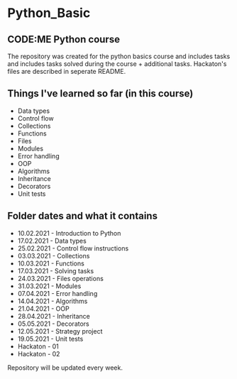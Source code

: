 # Python_Basic 
## CODE:ME Python course

The repository was created for the python basics course and includes tasks and includes tasks solved during the course + additional tasks.
Hackaton's files are described in seperate README.

## Things I've learned so far (in this course)

- Data types
- Control flow
- Collections
- Functions
- Files
- Modules
- Error handling
- OOP
- Algorithms
- Inheritance
- Decorators
- Unit tests

## Folder dates and what it contains

- 10.02.2021 - Introduction to Python
- 17.02.2021 - Data types
- 25.02.2021 - Control flow instructions
- 03.03.2021 - Collections
- 10.03.2021 - Functions
- 17.03.2021 - Solving tasks
- 24.03.2021 - Files operations
- 31.03.2021 - Modules
- 07.04.2021 - Error handling
- 14.04.2021 - Algorithms
- 21.04.2021 - OOP
- 28.04.2021 - Inheritance
- 05.05.2021 - Decorators
- 12.05.2021 - Strategy project
- 19.05.2021 - Unit tests  
- Hackaton - 01
- Hackaton - 02

Repository will be updated every week.
